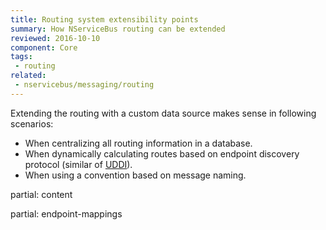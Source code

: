 ```yaml
---
title: Routing system extensibility points
summary: How NServiceBus routing can be extended
reviewed: 2016-10-10
component: Core
tags:
 - routing
related:
 - nservicebus/messaging/routing
---
```


Extending the routing with a custom data source makes sense in following scenarios:

 * When centralizing all routing information in a database.
 * When dynamically calculating routes based on endpoint discovery protocol (similar of [UDDI](https://en.wikipedia.org/wiki/Web_Services_Discovery)).
 * When using a convention based on message naming.

partial: content 

partial: endpoint-mappings
